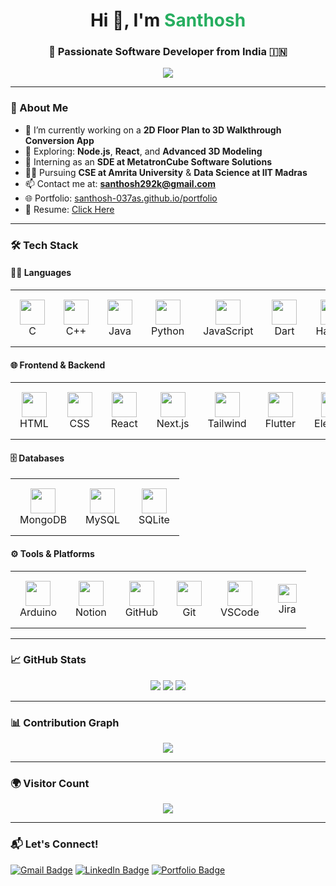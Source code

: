 <h1 align="center">Hi 👋, I'm <span style="color:#27ae60"><b>Santhosh</b></span></h1>
<h3 align="center">🚀 Passionate Software Developer from India 🇮🇳</h3>

<p align="center">
  <img src="https://readme-typing-svg.demolab.com?font=Fira+Code&size=24&pause=1000&color=27AE60&center=true&vCenter=true&width=1000&lines=Software+Engineer+%7C+Full-Stack+Developer+%7C+Tech+Explorer;Building+3D+Walkthroughs+from+2D+Plans;Always+Learning+and+Improving" />
</p>

---

### 💫 About Me
- 🔭 I’m currently working on a **2D Floor Plan to 3D Walkthrough Conversion App**
- 🌱 Exploring: **Node.js**, **React**, and **Advanced 3D Modeling**
- 💼 Interning as an **SDE at MetatronCube Software Solutions**
- 👨‍🎓 Pursuing **CSE at Amrita University** & **Data Science at IIT Madras**
- 📫 Contact me at: **santhosh292k@gmail.com**
- 🌐 Portfolio: [santhosh-037as.github.io/portfolio](https://santhosh-037as.github.io/portfolio/)
- 📄 Resume: [Click Here](https://santhosh-037as.github.io/portfolio/resume)

---

### 🛠️ Tech Stack

#### 👨‍💻 Languages
<p align="center">
  <table>
    <tr>
      <td align="center" style="padding: 15px;">
        <img src="https://skillicons.dev/icons?i=c" width="40"/><br/>C
      </td>
      <td align="center" style="padding: 15px;">
        <img src="https://skillicons.dev/icons?i=cpp" width="40"/><br/>C++
      </td>
      <td align="center" style="padding: 15px;">
        <img src="https://skillicons.dev/icons?i=java" width="40"/><br/>Java
      </td>
      <td align="center" style="padding: 15px;">
        <img src="https://skillicons.dev/icons?i=python" width="40"/><br/>Python
      </td>
      <td align="center" style="padding: 15px;">
        <img src="https://skillicons.dev/icons?i=js" width="40"/><br/>JavaScript
      </td>
      <td align="center" style="padding: 15px;">
        <img src="https://skillicons.dev/icons?i=dart" width="40"/><br/>Dart
      </td>
      <td align="center" style="padding: 15px;">
        <img src="https://skillicons.dev/icons?i=haskell" width="40"/><br/>Haskell
      </td>
    </tr>
  </table>
</p>

#### 🌐 Frontend & Backend
<p align="center">
  <table>
    <tr>
      <td align="center" style="padding: 15px;">
        <img src="https://skillicons.dev/icons?i=html" width="40"/><br/>HTML
      </td>
      <td align="center" style="padding: 15px;">
        <img src="https://skillicons.dev/icons?i=css" width="40"/><br/>CSS
      </td>
      <td align="center" style="padding: 15px;">
        <img src="https://skillicons.dev/icons?i=react" width="40"/><br/>React
      </td>
      <td align="center" style="padding: 15px;">
        <img src="https://skillicons.dev/icons?i=next" width="40"/><br/>Next.js
      </td>
      <td align="center" style="padding: 15px;">
        <img src="https://skillicons.dev/icons?i=tailwind" width="40"/><br/>Tailwind
      </td>
      <td align="center" style="padding: 15px;">
        <img src="https://skillicons.dev/icons?i=flutter" width="40"/><br/>Flutter
      </td>
      <td align="center" style="padding: 15px;">
        <img src="https://skillicons.dev/icons?i=electron" width="40"/><br/>Electron
      </td>
      <td align="center" style="padding: 15px;">
        <img src="https://skillicons.dev/icons?i=flask" width="40"/><br/>Flask
      </td>
      <td align="center" style="padding: 15px;">
        <img src="https://skillicons.dev/icons?i=nodejs" width="40"/><br/>Node.js
      </td>
    </tr>
  </table>
</p>

#### 🗄️ Databases
<p align="center">
  <table>
    <tr>
      <td align="center" style="padding: 15px;">
        <img src="https://skillicons.dev/icons?i=mongodb" width="40"/><br/>MongoDB
      </td>
      <td align="center" style="padding: 15px;">
        <img src="https://skillicons.dev/icons?i=mysql" width="40"/><br/>MySQL
      </td>
      <td align="center" style="padding: 15px;">
        <img src="https://skillicons.dev/icons?i=sqlite" width="40"/><br/>SQLite
      </td>
    </tr>
  </table>
</p>

#### ⚙️ Tools & Platforms
<p align="center">
  <table>
    <tr>
      <td align="center" style="padding: 15px;">
        <img src="https://skillicons.dev/icons?i=arduino" width="40"/><br/>Arduino
      </td>
      <td align="center" style="padding: 15px;">
        <img src="https://skillicons.dev/icons?i=notion" width="40"/><br/>Notion
      </td>
      <td align="center" style="padding: 15px;">
        <img src="https://skillicons.dev/icons?i=github" width="40"/><br/>GitHub
      </td>
      <td align="center" style="padding: 15px;">
        <img src="https://skillicons.dev/icons?i=git" width="40"/><br/>Git
      </td>
      <td align="center" style="padding: 15px;">
        <img src="https://skillicons.dev/icons?i=vscode" width="40"/><br/>VSCode
      </td>
      <td align="center" style="padding: 15px;">
        <img src="https://img.shields.io/badge/Jira-0052CC?style=flat&logo=jira&logoColor=white" height="30"/><br/>Jira
      </td>
    </tr>
  </table>
</p>

---

### 📈 GitHub Stats

<p align="center">
  <img src="https://github-readme-stats.vercel.app/api?username=Santhosh292K&show_icons=true&theme=tokyonight&hide_border=true" />
  <img src="https://github-readme-streak-stats.herokuapp.com/?user=Santhosh292K&theme=tokyonight&hide_border=true" />
  <img src="https://github-readme-stats.vercel.app/api/top-langs/?username=Santhosh292K&layout=compact&theme=tokyonight&hide_border=true" />
</p>

---

### 📊 Contribution Graph

<p align="center">
  <img src="https://github-readme-activity-graph.vercel.app/graph?username=Santhosh292K&theme=tokyo-night&hide_border=true" />
</p>

---

### 🌍 Visitor Count

<p align="center">
  <img src="https://komarev.com/ghpvc/?username=Santhosh292K&style=flat-square&color=brightgreen" />
</p>

---

### 📬 Let's Connect!

[![Gmail Badge](https://img.shields.io/badge/Gmail-D14836?style=for-the-badge&logo=gmail&logoColor=white)](mailto:santhosh292k@gmail.com)
[![LinkedIn Badge](https://img.shields.io/badge/LinkedIn-0077B5?style=for-the-badge&logo=linkedin&logoColor=white)](https://www.linkedin.com/in/santhosh037/)
[![Portfolio Badge](https://img.shields.io/badge/Portfolio-000000?style=for-the-badge&logo=vercel&logoColor=white)](https://santhosh-037as.github.io/portfolio/)

